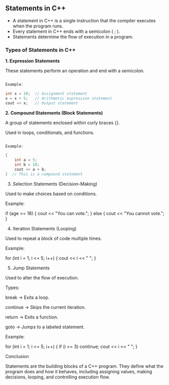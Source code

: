 ## Statements in C++

* A statement in C++ is a single instruction that the compiler executes when the program runs. 
* Every statement in C++ ends with a semicolon ( ; ).
* Statements determine the flow of execution in a program.

### Types of Statements in C++

**1. Expression Statements**

These statements perform an operation and end with a semicolon.

```cpp

Example:

int x = 10;  // Assignment statement
x = x + 5;   // Arithmetic expression statement
cout << x;   // Output statement

```


**2. Compound Statements (Block Statements)**

A group of statements enclosed within curly braces {}.

Used in loops, conditionals, and functions.

```cpp

Example:

{
    int a = 5;
    int b = 10;
    cout << a + b;
}  // This is a compound statement

```


3. Selection Statements (Decision-Making)

Used to make choices based on conditions.

Example:

if (age >= 18) {
    cout << "You can vote.";
} else {
    cout << "You cannot vote.";
}


4. Iteration Statements (Looping)

Used to repeat a block of code multiple times.

Example:

for (int i = 1; i <= 5; i++) {
    cout << i << " ";
}


5. Jump Statements

Used to alter the flow of execution.

Types:

break → Exits a loop.

continue → Skips the current iteration.

return → Exits a function.

goto → Jumps to a labeled statement.


Example:

for (int i = 1; i <= 5; i++) {
    if (i == 3) continue;
    cout << i << " ";
}


Conclusion

Statements are the building blocks of a C++ program. They define what the program does and how it behaves, including assigning values, making decisions, looping, and controlling execution flow.